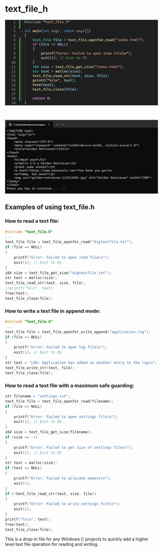 # text_file_h
![alt text](https://github.com/kimlar/text_file_h/blob/main/text_file-code-example.png "Showing the code")

<br>

![alt text](https://github.com/kimlar/text_file_h/blob/main/text_file-running.png "Showing the code in action")

## Examples of using text_file.h

### How to read a text file:
```c
#include "text_file.h"
...
text_file file = text_file_openfor_read("bigtextfile.txt");
if (file == NULL)
{
	printf("Error: Failed to open item file\n");
	exit(1); // Exit to OS
}
i64 size = text_file_get_size("bigtextfile.txt");
str text = malloc(size);
text_file_read_str(text, size, file);
//printf("%s\n", text);
free(text);
text_file_close(file);
```

### How to write a text file in append mode:
```c
#include "text_file.h"
...
text_file file = text_file_openfor_write_append("application.log");
if (file == NULL)
{
	printf("Error: Failed to open log file\n");
	exit(1); // Exit to OS
}
str text = "LOG: Application has added an another entry to the log\n";
text_file_write_str(text, file);
text_file_close(file);
```

### How to read a text file with a maximum safe guarding:
```c
str filename = "settings.txt";
text_file file = text_file_openfor_read(filename);
if (file == NULL)
{
	printf("Error: Failed to open settings file\n");
	exit(1); // Exit to OS
}
i64 size = text_file_get_size(filename);
if (size == -1)
{
	printf("Error: Failed to get size of settings file\n");
	exit(1); // Exit to OS
}
str text = malloc(size);
if (text == NULL)
{
	printf("Error: Failed to allocate memory\n");
	exit(1);
}
if (!text_file_read_str(text, size, file))
{
	printf("Error: Failed to write settings file\n");
	exit(1);
}
printf("%s\n", text);
free(text);
text_file_close(file);
```

This is a drop-in file for any Windows C projects to quickly add a higher level text file operation for reading and writing.
